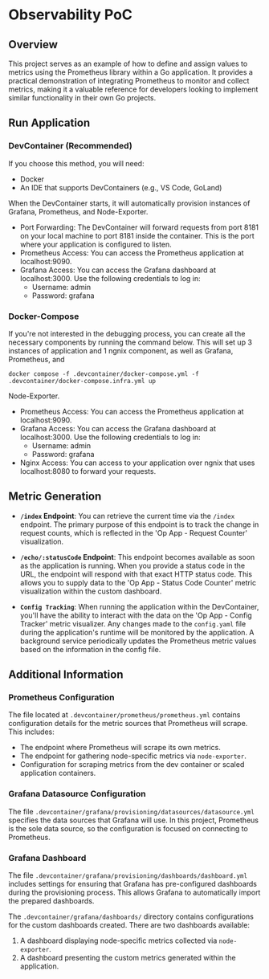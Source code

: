 # Observability PoC

## Overview

This project serves as an example of how to define and assign values to metrics using the Prometheus library within a Go application. It provides a practical demonstration of integrating Prometheus to monitor and collect metrics, making it a valuable reference for developers looking to implement similar functionality in their own Go projects.

## Run Application

### DevContainer (Recommended)

If you choose this method, you will need:

- Docker
- An IDE that supports DevContainers (e.g., VS Code, GoLand)

When the DevContainer starts, it will automatically provision instances of Grafana, Prometheus, and Node-Exporter.

- Port Forwarding: The DevContainer will forward requests from port 8181 on your local machine to port 8181 inside the container. This is the port where your application is configured to listen.
- Prometheus Access: You can access the Prometheus application at localhost:9090.
- Grafana Access: You can access the Grafana dashboard at localhost:3000. Use the following credentials to log in:
    - Username: admin
    - Password: grafana

### Docker-Compose

If you're not interested in the debugging process, you can create all the necessary components by running the command below. This will set up 3 instances of application and 1 ngnix component, as well as Grafana, Prometheus, and 

```
docker compose -f .devcontainer/docker-compose.yml -f .devcontainer/docker-compose.infra.yml up
```

Node-Exporter.
- Prometheus Access: You can access the Prometheus application at localhost:9090.
- Grafana Access: You can access the Grafana dashboard at localhost:3000. Use the following credentials to log in:
    - Username: admin
    - Password: grafana
- Nginx Access: You can access to your application over ngnix that uses localhost:8080 to forward your requests.

## Metric Generation

- **`/index` Endpoint**: You can retrieve the current time via the `/index` endpoint. The primary purpose of this endpoint is to track the change in request counts, which is reflected in the 'Op App - Request Counter' visualization.

- **`/echo/:statusCode` Endpoint**: This endpoint becomes available as soon as the application is running. When you provide a status code in the URL, the endpoint will respond with that exact HTTP status code. This allows you to supply data to the 'Op App - Status Code Counter' metric visualization within the custom dashboard.

- **`Config Tracking`**: When running the application within the DevContainer, you'll have the ability to interact with the data on the 'Op App - Config Tracker' metric visualizer. Any changes made to the `config.yaml` file during the application's runtime will be monitored by the application. A background service periodically updates the Prometheus metric values based on the information in the config file.

## Additional Information

### Prometheus Configuration

The file located at `.devcontainer/prometheus/prometheus.yml` contains configuration details for the metric sources that Prometheus will scrape. This includes:

- The endpoint where Prometheus will scrape its own metrics.
- The endpoint for gathering node-specific metrics via `node-exporter`.
- Configuration for scraping metrics from the dev container or scaled application containers.

### Grafana Datasource Configuration

The file `.devcontainer/grafana/provisioning/datasources/datasource.yml` specifies the data sources that Grafana will use. In this project, Prometheus is the sole data source, so the configuration is focused on connecting to Prometheus.

### Grafana Dashboard 

The file `.devcontainer/grafana/provisioning/dashboards/dashboard.yml` includes settings for ensuring that Grafana has pre-configured dashboards during the provisioning process. This allows Grafana to automatically import the prepared dashboards.

The `.devcontainer/grafana/dashboards/` directory contains configurations for the custom dashboards created. There are two dashboards available:

1. A dashboard displaying node-specific metrics collected via `node-exporter`.
2. A dashboard presenting the custom metrics generated within the application.
